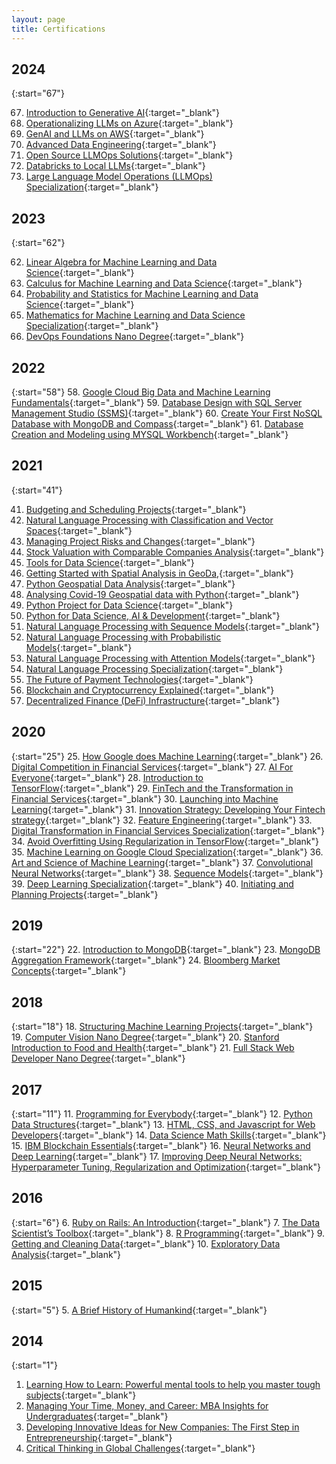 ```yaml
---
layout: page
title: Certifications
---
```


## 2024

{:start="67"}

67. [Introduction to Generative AI](https://www.coursera.org/account/accomplishments/certificate/JREEOCFK0JPN){:target="\_blank"}
68. [Operationalizing LLMs on Azure](https://www.coursera.org/account/accomplishments/certificate/2O8410PNY38V){:target="\_blank"}
69. [GenAI and LLMs on AWS](https://www.coursera.org/account/accomplishments/certificate/IUKVAFP9B9I4){:target="\_blank"}
70. [Advanced Data Engineering](https://www.coursera.org/account/accomplishments/certificate/FCBBRYQ1DSQJ){:target="\_blank"}
71. [Open Source LLMOps Solutions](https://www.coursera.org/account/accomplishments/certificate/O9972TQRHK5W){:target="\_blank"}
72. [Databricks to Local LLMs](https://www.coursera.org/account/accomplishments/certificate/KARJYVPJ3VK8){:target="\_blank"}
73. [Large Language Model Operations (LLMOps) Specialization](https://www.coursera.org/account/accomplishments/specialization/certificate/LS3E2X5NKHNA){:target="\_blank"}


## 2023 

{:start="62"}

62. [Linear Algebra for Machine Learning and Data Science](https://www.coursera.org/account/accomplishments/certificate/N26D2P6FG5ES){:target="\_blank"}
63. [Calculus for Machine Learning and Data Science](https://www.coursera.org/account/accomplishments/certificate/JW7S6YSVY9RD){:target="\_blank"}
64. [Probability and Statistics for Machine Learning and Data Science](https://www.coursera.org/account/accomplishments/certificate/N38SVJ5QFAL6){:target="\_blank"}
65. [Mathematics for Machine Learning and Data Science Specialization](https://www.coursera.org/account/accomplishments/specialization/certificate/7S466J8FQTDL){:target="\_blank"}
66. [DevOps Foundations Nano Degree](https://www.udacity.com/certificate/e/8c0fc744-cca1-11ed-9c17-cbdede8b15de){:target="\_blank"}

## 2022

{:start="58"}
58. [Google Cloud Big Data and Machine Learning Fundamentals](https://www.coursera.org/account/accomplishments/certificate/N3TCNV7ZGQ7S){:target="\_blank"}
59. [Database Design with SQL Server Management Studio (SSMS)](https://www.coursera.org/account/accomplishments/certificate/G6KTRT2YCEBK){:target="\_blank"}
60. [Create Your First NoSQL Database with MongoDB and Compass](https://www.coursera.org/account/accomplishments/certificate/ADHRJV3VKLUU){:target="\_blank"}
61. [Database Creation and Modeling using MYSQL Workbench](https://www.coursera.org/account/accomplishments/certificate/Y2QMVYAKX7SX){:target="\_blank"}


## 2021

{:start="41"}

41. [Budgeting and Scheduling Projects](https://www.coursera.org/account/accomplishments/certificate/LK4QAUPV25EP){:target="\_blank"}
42. [Natural Language Processing with Classification and Vector Spaces](https://www.coursera.org/account/accomplishments/certificate/TCY34AXUWS98){:target="\_blank"}
43. [Managing Project Risks and Changes](https://www.coursera.org/account/accomplishments/certificate/PUVEPH8HJFKE){:target="\_blank"}
44. [Stock Valuation with Comparable Companies Analysis](https://www.coursera.org/account/accomplishments/certificate/6Y5MTUSELQ6J){:target="\_blank"}
45. [Tools for Data Science](https://www.coursera.org/account/accomplishments/certificate/JN62YS9EMDQB){:target="\_blank"}
46. [Getting Started with Spatial Analysis in GeoDa,](https://www.coursera.org/account/accomplishments/certificate/38WBNK7X9QR6){:target="\_blank"}
47. [Python Geospatial Data Analysis](https://www.coursera.org/account/accomplishments/certificate/8D8FJ8C392HB){:target="\_blank"}
48. [Analysing Covid-19 Geospatial data with Python](https://www.coursera.org/account/accomplishments/certificate/VQF2N2YLQ39R){:target="\_blank"}
49. [Python Project for Data Science](https://www.coursera.org/account/accomplishments/certificate/YGCWV32C9PBH){:target="\_blank"}
50. [Python for Data Science, AI & Development](https://www.coursera.org/account/accomplishments/certificate/WLBJQG5NJWFT){:target="\_blank"}
51. [Natural Language Processing with Sequence Models](https://www.coursera.org/account/accomplishments/certificate/XQMFFRY9BW5A){:target="\_blank"}
52. [Natural Language Processing with Probabilistic Models](https://www.coursera.org/account/accomplishments/certificate/J6J5C5HUQ2AT){:target="\_blank"}
53. [Natural Language Processing with Attention Models](https://www.coursera.org/account/accomplishments/certificate/ALEXUD2QT7ER){:target="\_blank"}
54. [Natural Language Processing Specialization](https://www.coursera.org/account/accomplishments/specialization/certificate/QA3SAR3KF7QR){:target="\_blank"}
55. [The Future of Payment Technologies](https://www.coursera.org/account/accomplishments/certificate/NGXW8ARA8EBS){:target="\_blank"}
56. [Blockchain and Cryptocurrency Explained](https://www.coursera.org/account/accomplishments/certificate/RMXT3PPUD4VS){:target="\_blank"}
57. [Decentralized Finance (DeFi) Infrastructure](https://www.coursera.org/account/accomplishments/certificate/62TBG2MQ2RZM){:target="\_blank"}


## 2020

{:start="25"}
25. [How Google does Machine Learning](https://www.coursera.org/account/accomplishments/certificate/HWURNNW2UYZA){:target="\_blank"}
26. [Digital Competition in Financial Services](https://www.coursera.org/account/accomplishments/certificate/N76A3FB3NVK5){:target="\_blank"}
27. [AI For Everyone](https://www.coursera.org/account/accomplishments/certificate/5M3T59YYAAS2){:target="\_blank"}
28. [Introduction to TensorFlow](https://www.coursera.org/account/accomplishments/certificate/W6CSTBZ42Y48){:target="\_blank"}
29. [FinTech and the Transformation in Financial Services](https://www.coursera.org/account/accomplishments/certificate/5RDAGRS88M73){:target="\_blank"}
30. [Launching into Machine Learning](https://www.coursera.org/account/accomplishments/certificate/BMY6PLWW9JAS){:target="\_blank"}
31. [Innovation Strategy: Developing Your Fintech strategy](https://www.coursera.org/account/accomplishments/certificate/UVY6DQJJT73C){:target="\_blank"}
32. [Feature Engineering](https://www.coursera.org/account/accomplishments/certificate/X6UFA2XYVJMU){:target="\_blank"}
33. [Digital Transformation in Financial Services Specialization](https://www.coursera.org/account/accomplishments/specialization/certificate/ULJNYZAVA936){:target="\_blank"}
34. [Avoid Overfitting Using Regularization in TensorFlow](https://www.coursera.org/account/accomplishments/certificate/B4QJBF2UXFQU){:target="\_blank"}
35. [Machine Learning on Google Cloud Specialization](https://www.coursera.org/account/accomplishments/specialization/certificate/HVL3VQBL8QEY){:target="\_blank"}
36. [Art and Science of Machine Learning](https://www.coursera.org/account/accomplishments/certificate/P5346QBMQEB4){:target="\_blank"}
37. [Convolutional Neural Networks](https://www.coursera.org/account/accomplishments/certificate/GQ6NCRKBXKKS){:target="\_blank"}
38. [Sequence Models](https://www.coursera.org/account/accomplishments/certificate/VADEX523PYXY){:target="\_blank"}
39. [Deep Learning  Specialization](https://www.coursera.org/account/accomplishments/certificate/WNKV79G9HH3K){:target="\_blank"}
40. [Initiating and Planning Projects](https://www.coursera.org/account/accomplishments/certificate/6MVJWZZ6ZPEZ){:target="\_blank"}


## 2019

{:start="22"}
22. [Introduction to MongoDB](https://www.coursera.org/account/accomplishments/certificate/B85SSLVKJD9K){:target="\_blank"}
23. [MongoDB Aggregation Framework](https://www.coursera.org/account/accomplishments/certificate/6JXUKAYD4QQY){:target="\_blank"}
24. [Bloomberg Market Concepts](https://drive.google.com/file/d/1OC1d1IXZWjml_cVTmZBchEL8H1HTDqQ2/view?usp=drive_link){:target="\_blank"}
<br/>

## 2018

{:start="18"}
18. [Structuring Machine Learning Projects](https://www.coursera.org/account/accomplishments/certificate/29WN47SGHDB2){:target="\_blank"}
19. [Computer Vision Nano Degree](https://graduation.udacity.com/confirm/EMYNXV6R){:target="\_blank"}
20. [Stanford Introduction to Food and Health](https://www.coursera.org/account/accomplishments/certificate/Z8DLQKYA4LUD){:target="\_blank"}
21. [Full Stack Web Developer Nano Degree](https://graduation.udacity.com/confirm/DTGNJGEG){:target="\_blank"}
<br/>

## 2017
    
{:start="11"}
11. [Programming for Everybody](https://www.coursera.org/account/accomplishments/certificate/YNG3TEU7HYZK){:target="\_blank"}
12. [Python Data Structures](https://www.coursera.org/account/accomplishments/certificate/FC82VCKQKUNP){:target="\_blank"}
13. [HTML, CSS, and Javascript for Web Developers](https://www.coursera.org/account/accomplishments/certificate/PCE34P7YCLJ9){:target="\_blank"}
14. [Data Science Math Skills](https://www.coursera.org/account/accomplishments/certificate/92FVKKTE72V9){:target="\_blank"}
15. [IBM Blockchain Essentials](https://www.credly.com/badges/938ae94e-0ae2-4e51-ab13-119760af76f5){:target="\_blank"}
16. [Neural Networks and Deep Learning](https://www.coursera.org/account/accomplishments/certificate/WJSQL5KFGX45){:target="\_blank"}
17. [Improving Deep Neural Networks: Hyperparameter Tuning, Regularization and Optimization](https://www.coursera.org/account/accomplishments/certificate/9WV2J243AMWA){:target="\_blank"}
<br/>

## 2016

{:start="6"}
6. [Ruby on Rails: An Introduction](https://www.coursera.org/account/accomplishments/certificate/9DRJWCES5SML){:target="\_blank"}
7. [The Data Scientist’s Toolbox](https://www.coursera.org/account/accomplishments/certificate/A6LDM5EVHFYD){:target="\_blank"}
8. [R Programming](https://www.coursera.org/account/accomplishments/certificate/SYUJ7DFEZRR4){:target="\_blank"}
9. [Getting and Cleaning Data](https://www.coursera.org/account/accomplishments/certificate/7ZFSJ67CAZZS){:target="\_blank"}
10. [Exploratory Data Analysis](https://www.coursera.org/account/accomplishments/certificate/DSCJD2ALH98V){:target="\_blank"}
<br/>

## 2015

{:start="5"}
5. [A Brief History of Humankind](https://www.coursera.org/account/accomplishments/certificate/QPWKJA8QTY){:target="\_blank"}
<br/>

## 2014

{:start="1"}
1. [Learning How to Learn: Powerful mental tools to help you master tough subjects](https://www.coursera.org/account/accomplishments/certificate/2LYSLYTWM7){:target="\_blank"}
2. [Managing Your Time, Money, and Career: MBA Insights for Undergraduates](https://www.coursera.org/account/accomplishments/certificate/VQPN92BVLS){:target="\_blank"}
3. [Developing Innovative Ideas for New Companies: The First Step in Entrepreneurship](https://www.coursera.org/account/accomplishments/certificate/6DEWRHQZW5){:target="\_blank"}
4. [Critical Thinking in Global Challenges](https://drive.google.com/file/d/1O40lbvI-25rC5qsD02I7V8HQDvv2Hnyv/view?usp=drive_link){:target="\_blank"}